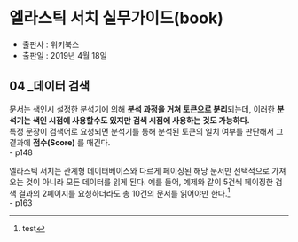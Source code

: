 # 엘라스틱 서치 실무가이드(book)
- 출판사 : 위키북스
- 출판일 : 2019년 4월 18일


## 04 _데이터 검색
문서는 색인시 설정한 분석기에 의해 **분석 과정을 거쳐 토큰으로 분리**되는데, 이러한 **분석기는 색인 시점에 사용할수도 있지만 검색 시점에 사용하는 것도 가능하다.**    
특정 문장이 검색어로 요청되면 분석기를 통해 분석된 토큰의 일치 여부를 판단해서 그 결과에 **점수(Score)** 를 매긴다.   
\- p148

엘라스틱 서치는 관계형 데이터베이스와 다르게 페이징된 해당 문서만 선택적으로 가져오는 것이 아니라 모든 데이터를 읽게 된다. 예를 들어, 예제와 같이 5건씩 페이징한 검색 결과의 2페이지를 요청하더라도 총 10건의 문서를 읽어야만 한다.[^1]   
\- p163


[^1]: test
